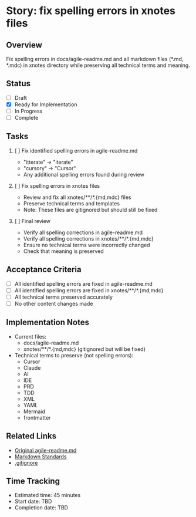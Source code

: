 # Story: fix spelling errors in xnotes files 

## Overview
Fix spelling errors in docs/agile-readme.md and all markdown files (*.md, *.mdc) in xnotes directory while preserving all technical terms and meaning.

## Status
- [ ] Draft
- [x] Ready for Implementation
- [ ] In Progress
- [ ] Complete

## Tasks
1. [ ] Fix identified spelling errors in agile-readme.md
   - "itterate" -> "iterate"
   - "cursory" -> "Cursor"
   - Any additional spelling errors found during review
   
2. [ ] Fix spelling errors in xnotes files
   - Review and fix all xnotes/**/*.{md,mdc} files
   - Preserve technical terms and templates
   - Note: These files are gitignored but should still be fixed
   
3. [ ] Final review
   - Verify all spelling corrections in agile-readme.md
   - Verify all spelling corrections in xnotes/**/*.{md,mdc}
   - Ensure no technical terms were incorrectly changed
   - Check that meaning is preserved

## Acceptance Criteria
- [ ] All identified spelling errors are fixed in agile-readme.md
- [ ] All identified spelling errors are fixed in xnotes/**/*.{md,mdc}
- [ ] All technical terms preserved accurately
- [ ] No other content changes made

## Implementation Notes
- Current files:
  - docs/agile-readme.md
  - xnotes/**/*.{md,mdc} (gitignored but will be fixed)
- Technical terms to preserve (not spelling errors):
  - Cursor
  - Claude
  - AI
  - IDE
  - PRD
  - TDD
  - XML
  - YAML
  - Mermaid
  - frontmatter
  
## Related Links
- [Original agile-readme.md](../../docs/agile-readme.md)
- [Markdown Standards](../../.cursor/rules/400-md-docs.mdc)
- [.gitignore](../../.gitignore)

## Time Tracking
- Estimated time: 45 minutes
- Start date: TBD
- Completion date: TBD 